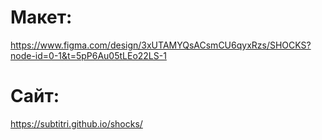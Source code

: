 # Макет:
https://www.figma.com/design/3xUTAMYQsACsmCU6qyxRzs/SHOCKS?node-id=0-1&t=5pP6Au05tLEo22LS-1
# Сайт:
https://subtitri.github.io/shocks/
